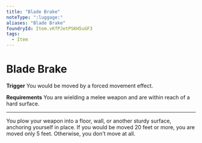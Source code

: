 ```yaml
---
title: "Blade Brake"
noteType: ":luggage:"
aliases: "Blade Brake"
foundryId: Item.vKfPJetPSKH5uGF3
tags:
  - Item
---
```


# Blade Brake

**Trigger** You would be moved by a forced movement effect.

**Requirements** You are wielding a melee weapon and are within reach of a hard surface.

* * *

You plow your weapon into a floor, wall, or another sturdy surface, anchoring yourself in place. If you would be moved 20 feet or more, you are moved only 5 feet. Otherwise, you don't move at all.
